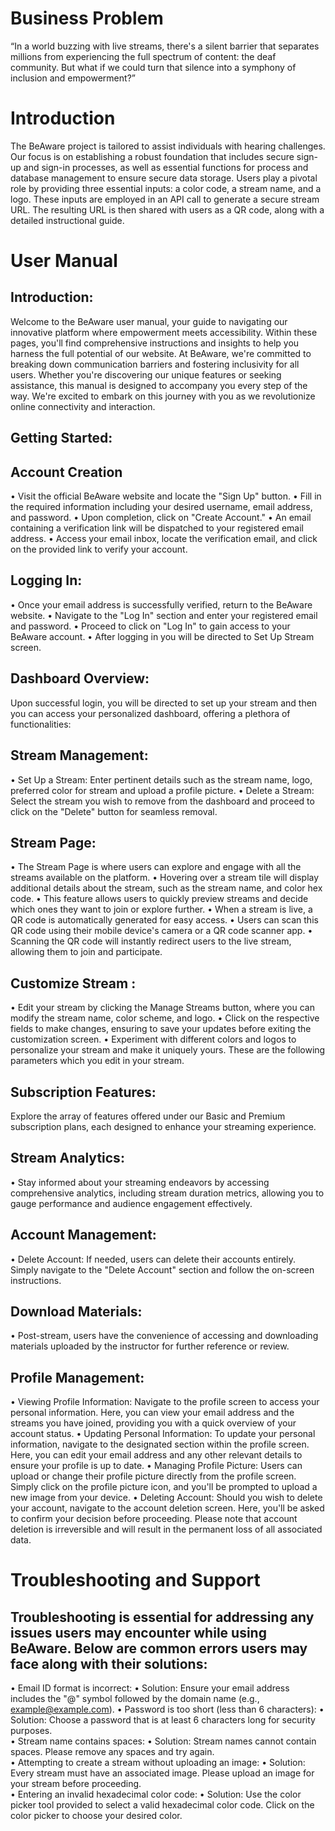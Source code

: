 # Business Problem
“In a world buzzing with live streams, there's a silent barrier that separates millions from experiencing the full spectrum of content: the deaf community. But what if we could turn that silence into a symphony of inclusion and empowerment?” 

# Introduction
The BeAware project is tailored to assist individuals with hearing challenges. Our focus is on establishing a robust foundation that includes secure sign-up and sign-in processes, as well as essential functions for process and database management to ensure secure data storage. Users play a pivotal role by providing three essential inputs: a color code, a stream name, and a logo. These inputs are employed in an API call to generate a secure stream URL. The resulting URL is then shared with users as a QR code, along with a detailed instructional guide. 

# User Manual
## Introduction: 

Welcome to the BeAware user manual, your guide to navigating our innovative platform where empowerment meets accessibility. Within these pages, you'll find comprehensive instructions and insights to help you harness the full potential of our website. At BeAware, we're committed to breaking down communication barriers and fostering inclusivity for all users. Whether you're discovering our unique features or seeking assistance, this manual is designed to accompany you every step of the way. We're excited to embark on this journey with you as we revolutionize online connectivity and interaction. 

## Getting Started: 

## Account Creation 
•	Visit the official BeAware website and locate the "Sign Up" button. 
•	Fill in the required information including your desired username, email address, and password. 
•	Upon completion, click on "Create Account." 
•	An email containing a verification link will be dispatched to your registered email address. 
•	Access your email inbox, locate the verification email, and click on the provided link to verify your account. 
  
## Logging In:

•	Once your email address is successfully verified, return to the BeAware website. 
•	Navigate to the "Log In" section and enter your registered email and password. 
•	Proceed to click on "Log In" to gain access to your BeAware account. 
•	After logging in you will be directed to Set Up Stream screen. 
 
## Dashboard Overview: 

Upon successful login, you will be directed to set up your stream and then you can access your  personalized dashboard, offering a plethora of functionalities:
 
## Stream Management: 

•	Set Up a Stream: Enter pertinent details such as the stream name, logo, preferred color for stream and upload a profile picture. 
•	Delete a Stream: Select the stream you wish to remove from the dashboard and proceed to click on the "Delete" button for seamless removal.
 
## Stream Page:
 
•	The Stream Page is where users can explore and engage with all the streams available on the platform. 
•	Hovering over a stream tile will display additional details about the stream, such as the stream name, and color hex code. 
•	This feature allows users to quickly preview streams and decide which ones they want to join or explore further. 
•	When a stream is live, a QR code is automatically generated for easy access. 
•	Users can scan this QR code using their mobile device's camera or a QR code scanner app. 
•	Scanning the QR code will instantly redirect users to the live stream, allowing them to join and participate. 
 
## Customize Stream :
•	Edit your stream by clicking the Manage Streams button, where you can modify the stream name, color scheme, and logo. 
•	Click on the respective fields to make changes, ensuring to save your updates before exiting the customization screen. 
•	Experiment with different colors and logos to personalize your stream and make it uniquely yours. 
These are the following parameters which you edit in your stream.

## Subscription Features: 

Explore the array of features offered under our Basic and Premium subscription plans, each designed to enhance your streaming experience. 

## Stream Analytics: 

•	Stay informed about your streaming endeavors by accessing comprehensive analytics, including stream duration metrics, allowing you to gauge performance and audience engagement effectively. 

 ## Account Management:
 
•	Delete Account: If needed, users can delete their accounts entirely. Simply navigate to the "Delete Account" section and follow the on-screen instructions. 

## Download Materials: 

•	Post-stream, users have the convenience of accessing and downloading materials uploaded by the instructor for further reference or review. 
 
## Profile Management: 

•	Viewing Profile Information: Navigate to the profile screen to access your personal information. Here, you can view your email address and the streams you have joined, providing you with a quick overview of your account status. 
•	Updating Personal Information: To update your personal information, navigate to the designated section within the profile screen. Here, you can edit your email address and any other relevant details to ensure your profile is up to date. 
•	Managing Profile Picture: Users can upload or change their profile picture directly from the profile screen. Simply click on the profile picture icon, and you'll be prompted to upload a new image from your device. 
•	Deleting Account: Should you wish to delete your account, navigate to the account deletion screen. Here, you'll be asked to confirm your decision before proceeding. Please note that account deletion is irreversible and will result in the permanent loss of all associated data. 

# Troubleshooting and Support

## Troubleshooting is essential for addressing any issues users may encounter while using BeAware. Below are common errors users may face along with their solutions: 

•	Email ID format is incorrect: 
•	Solution: Ensure your email address includes the "@" symbol followed by the domain name (e.g., example@example.com). 
•	Password is too short (less than 6 characters): 
•	Solution: Choose a password that is at least 6 characters long for security purposes.  
•	Stream name contains spaces: 
•	Solution: Stream names cannot contain spaces. Please remove any spaces and try again.   
•	Attempting to create a stream without uploading an image: 
•	Solution: Every stream must have an associated image. Please upload an image for your stream before proceeding.   
•	Entering an invalid hexadecimal color code: 
•	Solution: Use the color picker tool provided to select a valid hexadecimal color code. Click on the color picker to choose your desired color. 
  

